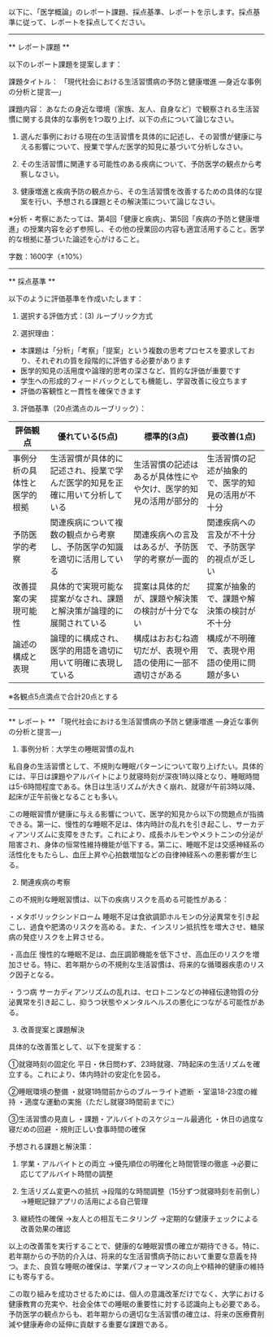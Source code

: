 以下に、「医学概論」のレポート課題、採点基準、レポートを示します。採点基準に従って、レポートを採点してください。

---------------------------------------
** レポート課題 **

以下のレポート課題を提案します：

課題タイトル：
「現代社会における生活習慣病の予防と健康増進 ―身近な事例の分析と提言―」

課題内容：
あなたの身近な環境（家族、友人、自身など）で観察される生活習慣に関する具体的な事例を1つ取り上げ、以下の点について論じなさい。

1. 選んだ事例における現在の生活習慣を具体的に記述し、その習慣が健康に与える影響について、授業で学んだ医学的知見に基づいて分析しなさい。

2. その生活習慣に関連する可能性のある疾病について、予防医学の観点から考察しなさい。

3. 健康増進と疾病予防の観点から、その生活習慣を改善するための具体的な提案を行い、予想される課題とその解決策について論じなさい。

※分析・考察にあたっては、第4回「健康と疾病」、第5回「疾病の予防と健康増進」の授業内容を必ず参照し、その他の授業回の内容も適宜活用すること。医学的な根拠に基づいた論述を心がけること。

字数：1600字（±10%）

---------------------------------------
** 採点基準 **

以下のように評価基準を作成いたします：

1. 選択する評価方式：(3) ルーブリック方式

2. 選択理由：
- 本課題は「分析」「考察」「提案」という複数の思考プロセスを要求しており、それぞれの質を段階的に評価する必要があります
- 医学的知見の活用度や論理的思考の深さなど、質的な評価が重要です
- 学生への形成的フィードバックとしても機能し、学習改善に役立ちます
- 評価の客観性と一貫性を確保できます

3. 評価基準（20点満点のルーブリック）：

| 評価観点 | 優れている(5点) | 標準的(3点) | 要改善(1点) |
|----------|----------------|-------------|------------|
| 事例分析の具体性と医学的根拠 | 生活習慣が具体的に記述され、授業で学んだ医学的知見を正確に用いて分析している | 生活習慣の記述はあるが具体性にやや欠け、医学的知見の活用が部分的 | 生活習慣の記述が抽象的で、医学的知見の活用が不十分 |
| 予防医学的考察 | 関連疾病について複数の観点から考察し、予防医学の知識を適切に活用している | 関連疾病への言及はあるが、予防医学的考察が一面的 | 関連疾病への言及が不十分で、予防医学的視点が乏しい |
| 改善提案の実現可能性 | 具体的で実現可能な提案がなされ、課題と解決策が論理的に展開されている | 提案は具体的だが、課題や解決策の検討が十分でない | 提案が抽象的で、課題や解決策の検討が不十分 |
| 論述の構成と表現 | 論理的に構成され、医学的用語を適切に用いて明確に表現している | 構成はおおむね適切だが、表現や用語の使用に一部不適切さがある | 構成が不明確で、表現や用語の使用に問題が多い |

※各観点5点満点で合計20点とする

---------------------------------------
** レポート **
「現代社会における生活習慣病の予防と健康増進 ―身近な事例の分析と提言―」

1. 事例分析：大学生の睡眠習慣の乱れ

私自身の生活習慣として、不規則な睡眠パターンについて取り上げたい。具体的には、平日は課題やアルバイトにより就寝時刻が深夜1時以降となり、睡眠時間は5-6時間程度である。休日は生活リズムが大きく崩れ、就寝が午前3時以降、起床が正午前後となることも多い。

この睡眠習慣が健康に与える影響について、医学的知見から以下の問題点が指摘できる。第一に、慢性的な睡眠不足は、体内時計の乱れを引き起こし、サーカディアンリズムに支障をきたす。これにより、成長ホルモンやメラトニンの分泌が阻害され、身体の恒常性維持機能が低下する。第二に、睡眠不足は交感神経系の活性化をもたらし、血圧上昇や心拍数増加などの自律神経系への悪影響が生じる。

2. 関連疾病の考察

この不規則な睡眠習慣は、以下の疾病リスクを高める可能性がある：

・メタボリックシンドローム
睡眠不足は食欲調節ホルモンの分泌異常を引き起こし、過食や肥満のリスクを高める。また、インスリン抵抗性を増大させ、糖尿病の発症リスクを上昇させる。

・高血圧
慢性的な睡眠不足は、血圧調節機能を低下させ、高血圧のリスクを増加させる。特に、若年期からの不規則な生活習慣は、将来的な循環器疾患のリスク因子となる。

・うつ病
サーカディアンリズムの乱れは、セロトニンなどの神経伝達物質の分泌異常を引き起こし、抑うつ状態やメンタルヘルスの悪化につながる可能性がある。

3. 改善提案と課題解決

具体的な改善策として、以下を提案する：

①就寝時刻の固定化
平日・休日問わず、23時就寝、7時起床の生活リズムを確立する。これにより、体内時計の安定化を図る。

②睡眠環境の整備
・就寝1時間前からのブルーライト遮断
・室温18-23度の維持
・適度な運動の実施（ただし就寝3時間前までに）

③生活習慣の見直し
・課題・アルバイトのスケジュール最適化
・休日の過度な寝だめの回避
・規則正しい食事時間の確保

予想される課題と解決策：

1) 学業・アルバイトとの両立
→優先順位の明確化と時間管理の徹底
→必要に応じてアルバイト時間の調整

2) 生活リズム変更への抵抗
→段階的な時間調整（15分ずつ就寝時刻を前倒し）
→睡眠記録アプリの活用による自己管理

3) 継続性の確保
→友人との相互モニタリング
→定期的な健康チェックによる改善効果の確認

以上の改善策を実行することで、健康的な睡眠習慣の確立が期待できる。特に、若年期からの予防的介入は、将来的な生活習慣病予防において重要な意義を持つ。また、良質な睡眠の確保は、学業パフォーマンスの向上や精神的健康の維持にも寄与する。

この取り組みを成功させるためには、個人の意識改革だけでなく、大学における健康教育の充実や、社会全体での睡眠の重要性に対する認識向上も必要である。予防医学の観点からも、若年期からの適切な生活習慣の確立は、将来の医療費削減や健康寿命の延伸に貢献する重要な課題である。

